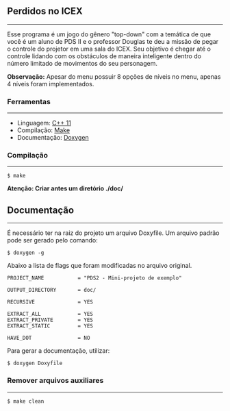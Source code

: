 ## **Perdidos no ICEX**
---
Esse programa é um jogo do gênero "top-down" com a temática de que você é um aluno de PDS II e o professor Douglas te deu a missão de pegar o controle do projetor em uma sala do ICEX. Seu objetivo é chegar até o controle lidando com os obstáculos de maneira inteligente dentro do número limitado de movimentos do seu personagem. 

**Observação:** Apesar do menu possuir 8 opções de níveis no menu, apenas 4 níveis foram implementados.

### **Ferramentas** 
---
- Linguagem: [C++ 11](https://cplusplus.com/doc/)
- Compilação: [Make](https://www.gnu.org/software/make/)
- Documentação: [Doxygen](https://doxygen.nl/)


### **Compilação**
---
    $ make
**Atenção: Criar antes um diretório ./doc/**

## **Documentação**
---
É necessário ter na raiz do projeto um arquivo Doxyfile. Um arquivo padrão pode ser gerado pelo comando:

    $ doxygen -g
Abaixo a lista de flags que foram modificadas no arquivo original.

    PROJECT_NAME           = "PDS2 - Mini-projeto de exemplo"

    OUTPUT_DIRECTORY       = doc/

    RECURSIVE              = YES

    EXTRACT_ALL            = YES
    EXTRACT_PRIVATE        = YES
    EXTRACT_STATIC         = YES

    HAVE_DOT               = NO
Para gerar a documentação, utilizar:

    $ doxygen Doxyfile

### **Remover arquivos auxiliares**
---
    $ make clean
